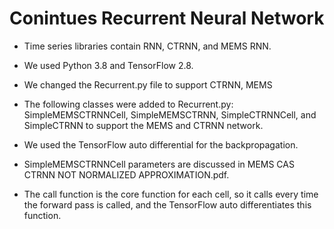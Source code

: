 # Conintues Recurrent Neural Network
- Time series libraries contain RNN, CTRNN, and MEMS RNN.
- We used Python 3.8 and TensorFlow 2.8.
- We changed the Recurrent.py file to support CTRNN, MEMS
- The following classes were added to Recurrent.py: SimpleMEMSCTRNNCell, SimpleMEMSCTRNN, SimpleCTRNNCell, and SimpleCTRNN     to support the MEMS and CTRNN network.
- We used the TensorFlow auto differential for the backpropagation. 

- SimpleMEMSCTRNNCell parameters are discussed in MEMS CAS CTRNN NOT NORMALIZED APPROXIMATION.pdf.
- The call function is the core function for each cell, so it calls every time the forward pass is called, and the TensorFlow auto differentiates this function.
